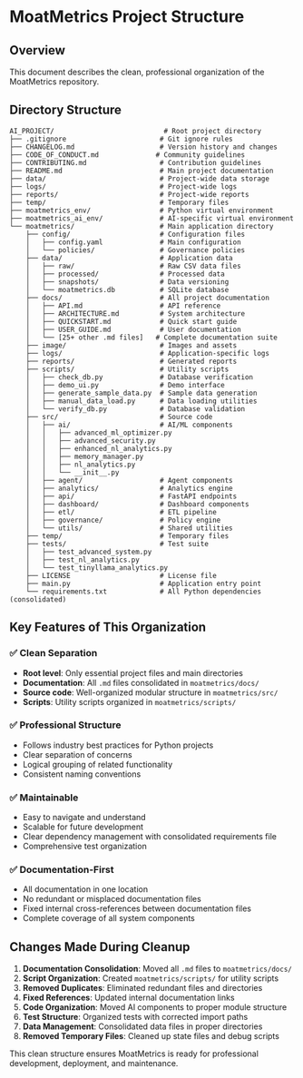 # MoatMetrics Project Structure

## Overview
This document describes the clean, professional organization of the MoatMetrics repository.

## Directory Structure

```
AI_PROJECT/                           # Root project directory
├── .gitignore                       # Git ignore rules
├── CHANGELOG.md                     # Version history and changes
├── CODE_OF_CONDUCT.md              # Community guidelines
├── CONTRIBUTING.md                  # Contribution guidelines
├── README.md                        # Main project documentation
├── data/                            # Project-wide data storage
├── logs/                            # Project-wide logs
├── reports/                         # Project-wide reports
├── temp/                            # Temporary files
├── moatmetrics_env/                 # Python virtual environment
├── moatmetrics_ai_env/              # AI-specific virtual environment
└── moatmetrics/                     # Main application directory
    ├── config/                      # Configuration files
    │   ├── config.yaml              # Main configuration
    │   └── policies/                # Governance policies
    ├── data/                        # Application data
    │   ├── raw/                     # Raw CSV data files
    │   ├── processed/               # Processed data
    │   ├── snapshots/               # Data versioning
    │   └── moatmetrics.db           # SQLite database
    ├── docs/                        # All project documentation
    │   ├── API.md                   # API reference
    │   ├── ARCHITECTURE.md          # System architecture
    │   ├── QUICKSTART.md            # Quick start guide
    │   ├── USER_GUIDE.md            # User documentation
    │   └── [25+ other .md files]   # Complete documentation suite
    ├── image/                       # Images and assets
    ├── logs/                        # Application-specific logs
    ├── reports/                     # Generated reports
    ├── scripts/                     # Utility scripts
    │   ├── check_db.py              # Database verification
    │   ├── demo_ui.py               # Demo interface
    │   ├── generate_sample_data.py  # Sample data generation
    │   ├── manual_data_load.py      # Data loading utilities
    │   └── verify_db.py             # Database validation
    ├── src/                         # Source code
    │   ├── ai/                      # AI/ML components
    │   │   ├── advanced_ml_optimizer.py
    │   │   ├── advanced_security.py
    │   │   ├── enhanced_nl_analytics.py
    │   │   ├── memory_manager.py
    │   │   ├── nl_analytics.py
    │   │   └── __init__.py
    │   ├── agent/                   # Agent components
    │   ├── analytics/               # Analytics engine
    │   ├── api/                     # FastAPI endpoints
    │   ├── dashboard/               # Dashboard components
    │   ├── etl/                     # ETL pipeline
    │   ├── governance/              # Policy engine
    │   └── utils/                   # Shared utilities
    ├── temp/                        # Temporary files
    ├── tests/                       # Test suite
    │   ├── test_advanced_system.py
    │   ├── test_nl_analytics.py
    │   └── test_tinyllama_analytics.py
    ├── LICENSE                      # License file
    ├── main.py                      # Application entry point
    └── requirements.txt             # All Python dependencies (consolidated)
```

## Key Features of This Organization

### ✅ Clean Separation
- **Root level**: Only essential project files and main directories
- **Documentation**: All `.md` files consolidated in `moatmetrics/docs/`
- **Source code**: Well-organized modular structure in `moatmetrics/src/`
- **Scripts**: Utility scripts organized in `moatmetrics/scripts/`

### ✅ Professional Structure
- Follows industry best practices for Python projects
- Clear separation of concerns
- Logical grouping of related functionality
- Consistent naming conventions

### ✅ Maintainable
- Easy to navigate and understand
- Scalable for future development
- Clear dependency management with consolidated requirements file
- Comprehensive test organization

### ✅ Documentation-First
- All documentation in one location
- No redundant or misplaced documentation files
- Fixed internal cross-references between documentation files
- Complete coverage of all system components

## Changes Made During Cleanup

1. **Documentation Consolidation**: Moved all `.md` files to `moatmetrics/docs/`
2. **Script Organization**: Created `moatmetrics/scripts/` for utility scripts
3. **Removed Duplicates**: Eliminated redundant files and directories
4. **Fixed References**: Updated internal documentation links
5. **Code Organization**: Moved AI components to proper module structure
6. **Test Structure**: Organized tests with corrected import paths
7. **Data Management**: Consolidated data files in proper directories
8. **Removed Temporary Files**: Cleaned up state files and debug scripts

This clean structure ensures MoatMetrics is ready for professional development, deployment, and maintenance.
